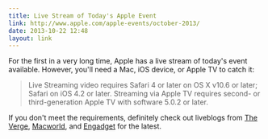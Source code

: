 ```yaml
---
title: Live Stream of Today's Apple Event
link: http://www.apple.com/apple-events/october-2013/
date: 2013-10-22 12:48
layout: link
---
```

For the first in a very long time, Apple has a live stream of today's event available. However, you'll need a Mac, iOS device, or Apple TV to catch it:

> Live Streaming video requires Safari 4 or later on OS X v10.6 or later; Safari on iOS 4.2 or later. Streaming via Apple TV requires second- or third-generation Apple TV with software 5.0.2 or later.

If you don't meet the requirements, definitely check out liveblogs from [The Verge](http://www.theverge.com/2013/10/21/4861774/live-coverage-apple-ipad-5-event), [Macworld](http://live.macworld.com/2013/10/iPadEvent/index.php), and [Engadget](http://www.engadget.com/2013/10/22/apple-liveblog/) for the latest.